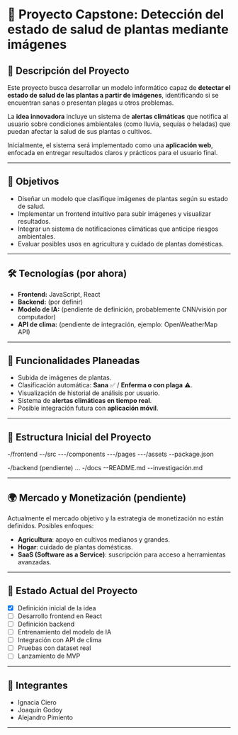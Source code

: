 # 🌱 Proyecto Capstone: Detección del estado de salud de plantas mediante imágenes

## 📌 Descripción del Proyecto  
Este proyecto busca desarrollar un modelo informático capaz de **detectar el estado de salud de las plantas a partir de imágenes**, identificando si se encuentran sanas o presentan plagas u otros problemas.  

La **idea innovadora** incluye un sistema de **alertas climáticas** que notifica al usuario sobre condiciones ambientales (como lluvia, sequías o heladas) que puedan afectar la salud de sus plantas o cultivos.  

Inicialmente, el sistema será implementado como una **aplicación web**, enfocada en entregar resultados claros y prácticos para el usuario final.  

---

## 🎯 Objetivos
- Diseñar un modelo que clasifique imágenes de plantas según su estado de salud.  
- Implementar un frontend intuitivo para subir imágenes y visualizar resultados.  
- Integrar un sistema de notificaciones climáticas que anticipe riesgos ambientales.  
- Evaluar posibles usos en agricultura y cuidado de plantas domésticas.  

---

## 🛠️ Tecnologías (por ahora)  
- **Frontend:** JavaScript, React  
- **Backend:** (por definir)  
- **Modelo de IA:** (pendiente de definición, probablemente CNN/visión por computador)  
- **API de clima:** (pendiente de integración, ejemplo: OpenWeatherMap API)  

---

## 🚀 Funcionalidades Planeadas  
- Subida de imágenes de plantas.  
- Clasificación automática: **Sana** ✅ / **Enferma o con plaga** ⚠️.  
- Visualización de historial de análisis por usuario.  
- Sistema de **alertas climáticas en tiempo real**.  
- Posible integración futura con **aplicación móvil**.  

---

## 📂 Estructura Inicial del Proyecto  
-/frontend
    --/src
        ---/components
        ---/pages
        ---/assets
    --package.json

-/backend (pendiente)
...
-/docs
    --README.md
    --investigación.md

---

## 🌍 Mercado y Monetización (pendiente)  
Actualmente el mercado objetivo y la estrategia de monetización no están definidos. Posibles enfoques:  
- **Agricultura**: apoyo en cultivos medianos y grandes.  
- **Hogar**: cuidado de plantas domésticas.  
- **SaaS (Software as a Service)**: suscripción para acceso a herramientas avanzadas.  

---

## 📅 Estado Actual del Proyecto  
- [x] Definición inicial de la idea  
- [ ] Desarrollo frontend en React  
- [ ] Definición backend  
- [ ] Entrenamiento del modelo de IA  
- [ ] Integración con API de clima  
- [ ] Pruebas con dataset real  
- [ ] Lanzamiento de MVP  

---

## 👥 Integrantes  
- Ignacia Ciero  
- Joaquín Godoy  
- Alejandro Pimiento  

---
